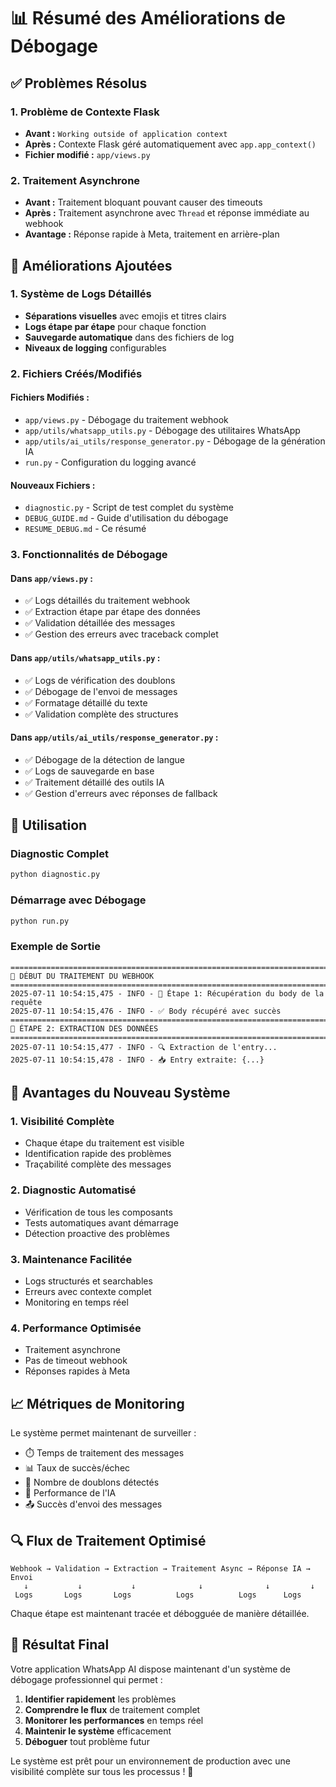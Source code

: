 # 📊 Résumé des Améliorations de Débogage

## ✅ Problèmes Résolus

### 1. **Problème de Contexte Flask**
- **Avant :** `Working outside of application context`
- **Après :** Contexte Flask géré automatiquement avec `app.app_context()`
- **Fichier modifié :** `app/views.py`

### 2. **Traitement Asynchrone**
- **Avant :** Traitement bloquant pouvant causer des timeouts
- **Après :** Traitement asynchrone avec `Thread` et réponse immédiate au webhook
- **Avantage :** Réponse rapide à Meta, traitement en arrière-plan

## 🔧 Améliorations Ajoutées

### 1. **Système de Logs Détaillés**
- **Séparations visuelles** avec emojis et titres clairs
- **Logs étape par étape** pour chaque fonction
- **Sauvegarde automatique** dans des fichiers de log
- **Niveaux de logging** configurables

### 2. **Fichiers Créés/Modifiés**

#### Fichiers Modifiés :
- `app/views.py` - Débogage du traitement webhook
- `app/utils/whatsapp_utils.py` - Débogage des utilitaires WhatsApp
- `app/utils/ai_utils/response_generator.py` - Débogage de la génération IA
- `run.py` - Configuration du logging avancé

#### Nouveaux Fichiers :
- `diagnostic.py` - Script de test complet du système
- `DEBUG_GUIDE.md` - Guide d'utilisation du débogage
- `RESUME_DEBUG.md` - Ce résumé

### 3. **Fonctionnalités de Débogage**

#### Dans `app/views.py` :
- ✅ Logs détaillés du traitement webhook
- ✅ Extraction étape par étape des données
- ✅ Validation détaillée des messages
- ✅ Gestion des erreurs avec traceback complet

#### Dans `app/utils/whatsapp_utils.py` :
- ✅ Logs de vérification des doublons
- ✅ Débogage de l'envoi de messages
- ✅ Formatage détaillé du texte
- ✅ Validation complète des structures

#### Dans `app/utils/ai_utils/response_generator.py` :
- ✅ Débogage de la détection de langue
- ✅ Logs de sauvegarde en base
- ✅ Traitement détaillé des outils IA
- ✅ Gestion d'erreurs avec réponses de fallback

## 🚀 Utilisation

### Diagnostic Complet
```bash
python diagnostic.py
```

### Démarrage avec Débogage
```bash
python run.py
```

### Exemple de Sortie
```
================================================================================
🔵 DÉBUT DU TRAITEMENT DU WEBHOOK
================================================================================
2025-07-11 10:54:15,475 - INFO - 🔄 Étape 1: Récupération du body de la requête
2025-07-11 10:54:15,476 - INFO - ✅ Body récupéré avec succès
================================================================================
🔵 ÉTAPE 2: EXTRACTION DES DONNÉES
================================================================================
2025-07-11 10:54:15,477 - INFO - 🔍 Extraction de l'entry...
2025-07-11 10:54:15,478 - INFO - 📥 Entry extraite: {...}
```

## 🎯 Avantages du Nouveau Système

### 1. **Visibilité Complète**
- Chaque étape du traitement est visible
- Identification rapide des problèmes
- Traçabilité complète des messages

### 2. **Diagnostic Automatisé**
- Vérification de tous les composants
- Tests automatiques avant démarrage
- Détection proactive des problèmes

### 3. **Maintenance Facilitée**
- Logs structurés et searchables
- Erreurs avec contexte complet
- Monitoring en temps réel

### 4. **Performance Optimisée**
- Traitement asynchrone
- Pas de timeout webhook
- Réponses rapides à Meta

## 📈 Métriques de Monitoring

Le système permet maintenant de surveiller :
- ⏱️ Temps de traitement des messages
- 📊 Taux de succès/échec
- 🔄 Nombre de doublons détectés
- 🤖 Performance de l'IA
- 📤 Succès d'envoi des messages

## 🔍 Flux de Traitement Optimisé

```
Webhook → Validation → Extraction → Traitement Async → Réponse IA → Envoi
   ↓           ↓           ↓              ↓              ↓         ↓
 Logs       Logs       Logs          Logs          Logs      Logs
```

Chaque étape est maintenant tracée et débogguée de manière détaillée.

## 🎉 Résultat Final

Votre application WhatsApp AI dispose maintenant d'un système de débogage professionnel qui permet :

1. **Identifier rapidement** les problèmes
2. **Comprendre le flux** de traitement complet  
3. **Monitorer les performances** en temps réel
4. **Maintenir le système** efficacement
5. **Déboguer** tout problème futur

Le système est prêt pour un environnement de production avec une visibilité complète sur tous les processus ! 🚀 
